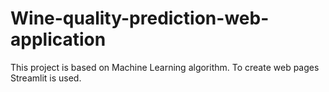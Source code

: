 # Wine-quality-prediction-web-application
This project is based on Machine Learning algorithm. To create web pages Streamlit is used.
